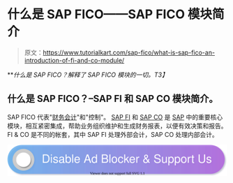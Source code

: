 # 什么是 SAP FICO——SAP FICO 模块简介

> 原文：<https://www.tutorialkart.com/sap-fico/what-is-sap-fico-an-introduction-of-fi-and-co-module/>

***什么是 SAP FICO？解释了 SAP FICO 模块的一切。*T3】**

## 什么是 SAP FICO？–SAP FI 和 SAP CO 模块简介。

SAP FICO 代表"[财务会计](https://www.tutorialkart.com/sap-fico/what-is-sap-financial-accounting-sap-fi/)"和"控制"。 [SAP FI](https://www.tutorialkart.com/sap-fico/what-is-sap-financial-accounting-sap-fi/) 和 [SAP CO](https://www.tutorialkart.com/sap-co/sap-co-tutorial/) 是 [SAP](https://www.tutorialkart.com/sap/what-is-sap-definition-of-erp-sap-systems/) 中的重要核心模块，相互紧密集成，帮助业务组织维护和生成财务报表，以便有效决策和报告。FI & CO 是不同的帐套，其中 SAP FI 处理外部会计，SAP CO 处理内部会计。

[![](img/925da31b32d6bc3827932f6c8afb11bb.png)](https://www.tutorialkart.com/)